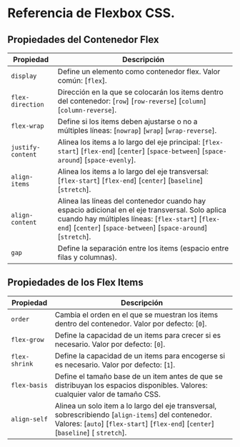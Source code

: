 # Referencia de Flexbox CSS.

## Propiedades del Contenedor Flex

| Propiedad       | Descripción                                                                                                                                           |
|-----------------|-------------------------------------------------------------------------------------------------------------------------------------------------------|
| `display`       | Define un elemento como contenedor flex. Valor común: [`flex`].                                                                                          |
| `flex-direction`| Dirección en la que se colocarán los items dentro del contenedor: [`row`] [`row-reverse`] [`column`] [`column-reverse`].   |
| `flex-wrap`     | Define si los items deben ajustarse o no a múltiples líneas: [`nowrap`] [`wrap`] [`wrap-reverse`].                                  |
| `justify-content`| Alinea los items a lo largo del eje principal: [`flex-start`] [`flex-end`] [`center`] [`space-between`] [`space-around`] [`space-evenly`]. |
| `align-items`   | Alinea los items a lo largo del eje transversal: [`flex-start`] [`flex-end`] [`center`] [`baseline`] [`stretch`]. |
| `align-content` | Alinea las líneas del contenedor cuando hay espacio adicional en el eje transversal. Solo aplica cuando hay múltiples líneas: [`flex-start`] [`flex-end`] [`center`] [`space-between`] [`space-around`] [`stretch`]. |
| `gap`           | Define la separación entre los items (espacio entre filas y columnas).                                                                   |

## Propiedades de los Flex Items

| Propiedad    | Descripción                                                                                               |
|--------------|-----------------------------------------------------------------------------------------------------------|
| `order`      | Cambia el orden en el que se muestran los items dentro del contenedor. Valor por defecto: [`0`]. |
| `flex-grow`  | Define la capacidad de un items para crecer si es necesario. Valor por defecto: [`0`].           |
| `flex-shrink`| Define la capacidad de un items para encogerse si es necesario. Valor por defecto: [`1`].        |
| `flex-basis` | Define el tamaño base de un item antes de que se distribuyan los espacios disponibles. Valores: cualquier valor de tamaño CSS. |
| `align-self` | Alinea un solo item a lo largo del eje transversal, sobrescribiendo [`align-items`] del contenedor. Valores: [`auto`] [`flex-start`] [`flex-end`] [`center`] [`baseline`] [ `stretch`]. |
